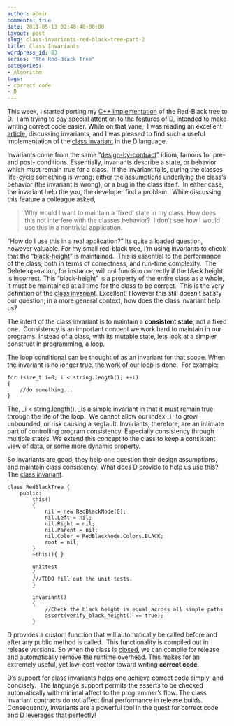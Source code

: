 ```yaml
---
author: admin
comments: true
date: 2011-05-13 02:40:48+00:00
layout: post
slug: class-invariants-red-black-tree-part-2
title: Class Invariants
wordpress_id: 83
series: "The Red-Black Tree"
categories:
- Algorithm
tags:
- correct code
- D
---
```


This week, I started porting my [C++ implementation](http://www.codestrokes.com/archives/59) of the Red-Black tree to D.  I am trying to pay special attention to the features of D, intended to make writing correct code easier. While on that vane,  I was reading an excellent [article](http://reprog.wordpress.com/2010/04/25/writing-correct-code-part-1-invariants-binary-search-part-4a/), discussing invariants, and I was pleased to find such a useful implementation of the [class invariant](http://www.digitalmars.com/d/2.0/class.html#Invariant) in the D language.

<!-- more -->

Invariants come from the same “[design-by-contract](http://en.wikipedia.org/wiki/Design_by_contract)” idiom, famous for pre- and post- conditions. Essentially, invariants describe a state, or behavior which must remain true for a class.  If the invariant fails, during the classes life-cycle something is wrong; either the assumptions underlying the class’s behavior (the invariant is wrong), or a bug in the class itself.  In either case, the invariant help the you, the developer find a problem.  While discussing this feature a colleague asked,


<blockquote>Why would I want to maintain a ‘fixed’ state in my class. How does this not interfere with the classes behavior?  I don’t see how I would use this in a nontrivial application.</blockquote>


“How do I use this in a real application?” its quite a loaded question, however valuable. For my small red-black tree, I’m using invariants to check that the “[black-height](http://en.wikipedia.org/wiki/Red-black_tree#Properties)” is maintained.  This is essential to the performance of the class, both in terms of correctness, and run-time complexity.  The Delete operation, for instance, will not function correctly if the black height is incorrect. This “black-height” is a property of the entire class as a whole, it must be maintained at all time for the class to be correct.  This is the very definition of the [class invariant](http://en.wikipedia.org/wiki/Class_invariant). Excellent! However this still doesn’t satisfy our question; in a more general context, how does the class invariant help us? 

The intent of the class invariant is to maintain a **consistent state**, not a fixed one.  Consistency is an important concept we work hard to maintain in our programs. Instead of a class, with its mutable state, lets look at a simpler construct in programming, a loop. 

The loop conditional can be thought of as an invariant for that scope. When the invariant is no longer true, the work of our loop is done.  For example:

    
    for (size_t i=0; i < string.length(); ++i)
    {
    	//do something...
    }


The, _i < string.length(), _is a simple invariant in that it must remain true through the life of the loop.  We cannot allow our index _i _to grow unbounded, or risk causing a segfault. Invariants, therefore, are an intimate part of controlling program consistency. Especially consistency through multiple states. We extend this concept to the class to keep a consistent view of data, or some more dynamic property.

So invariants are good, they help one question their design assumptions, and maintain class consistency. What does D provide to help us use this? The [class invariant](http://www.digitalmars.com/d/2.0/class.html#Invariant).

    
    class RedBlackTree {
        public:
            this()
            {
                nil = new RedBlackNode(0);
                nil.Left = nil;
                nil.Right = nil;
                nil.Parent = nil;
                nil.Color = RedBlackNode.Colors.BLACK;
                root = nil;
            }
            ~this(){ }
    
            unittest
            {
    		///TODO fill out the unit tests.
            }
    
            invariant()
            {
                //Check the black height is equal across all simple paths
                assert(verify_black_height() == true);
            }


D provides a custom function that will automatically be called before and after any public method is called.  This functionality is compiled out in release versions. So when the class is [closed](http://en.wikipedia.org/wiki/Open/closed_principle), we can compile for release and automatically remove the runtime overhead. This makes for an extremely useful, yet low-cost vector toward writing **correct code**.

D’s support for class invariants helps one achieve correct code simply, and concisely.  The language support permits the asserts to be checked automatically with minimal affect to the programmer’s flow. The class invariant contracts do not affect final performance in release builds. Consequently, invariants are a powerful tool in the quest for correct code and D leverages that perfectly!
